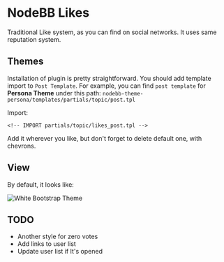 # NodeBB Likes
Traditional Like system, as you can find on social networks. It uses same reputation system.

## Themes

Installation of plugin is pretty straightforward. You should add template import to `Post Template`. For example, you can find `post template` for **Persona Theme** under this path: `nodebb-theme-persona/templates/partials/topic/post.tpl`

Import:

    <!-- IMPORT partials/topic/likes_post.tpl -->
    
Add it wherever you like, but don't forget to delete default one, with chevrons.

## View

By default, it looks like:

![White Bootstrap Theme](http://i.imgur.com/4yLCap8.png)

## TODO 

- Another style for zero votes
- Add links to user list
- Update user list if It's opened
